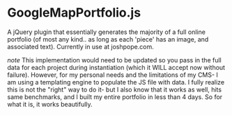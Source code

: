 # GoogleMapPortfolio.js
A jQuery plugin that essentially generates the majority of a full online portfolio (of most any kind.. as long as each 'piece' has an image, and associated text). Currently in use at joshpope.com. 

*note*
This implementation would need to be updated so you pass in the full data for each project during instantiation (which it WILL accept now without failure). However, for my personal needs and the limitations of my CMS- I am using a templating engine to populate the JS file with data. I fully realize this is not the "right" way to do it- but I also know that it works as well, hits same benchmarks, and I built my entire portfolio in less than 4 days. So for what it is, it works beautifully.

